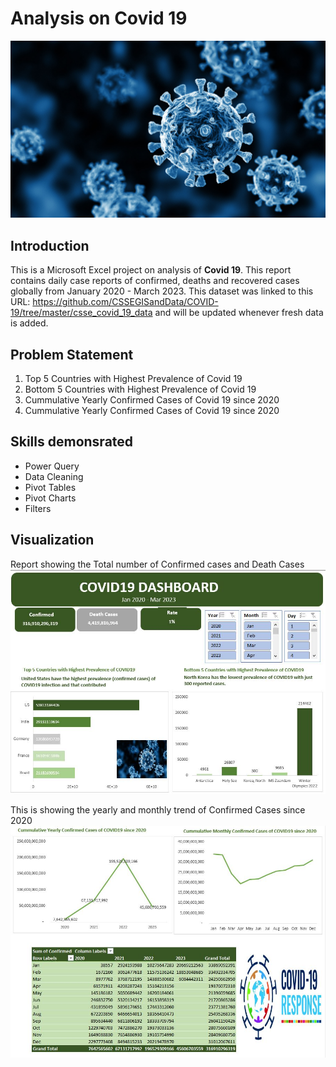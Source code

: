 # Analysis on Covid 19 

![](covid.jpg)

## Introduction
This is a Microsoft Excel project on analysis of **Covid 19**. 
This report contains daily case reports of confirmed, deaths and recovered cases globally from January 2020 - March 2023.
This dataset was linked to this URL: https://github.com/CSSEGISandData/COVID-19/tree/master/csse_covid_19_data
and will be updated whenever fresh data is added.

## Problem Statement
1. Top 5 Countries with Highest Prevalence of Covid 19
2. Bottom 5 Countries with Highest Prevalence of Covid 19
3. Cummulative Yearly Confirmed Cases of Covid 19 since 2020
4. Cummulative Yearly Confirmed Cases of Covid 19 since 2020

## Skills demonsrated
- Power Query
- Data Cleaning
- Pivot Tables
- Pivot Charts
- Filters

## Visualization
Report showing the Total number of Confirmed cases and Death Cases
![](Covid19.1.jpg)

This is showing the yearly and monthly trend of Confirmed Cases since 2020
![](COVID_19_2.JPG)
